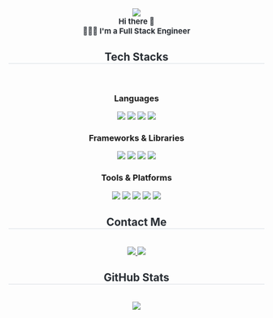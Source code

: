 <div align="center">
    <img src="https://capsule-render.vercel.app/api?type=waving&color=38e59a&height=180&text=MIN%20HWANG&animation=fadeIn&fontColor=ffffff&fontSize=50" />
</div>
<div align="center"> 
    <div style="font-weight: 700; font-size: 15px; text-align: center; color: #282d33;"> Hi there 👋<br>🧑🏻‍💻 I'm a Full Stack Engineer </div> 
</div>
<div align="center">
    <h2 style="border-bottom: 1px solid #d8dee4; color: #282d33;"> Tech Stacks </h2> <br> 
    <div style="margin: 0 auto; text-align: center;" align="center"> 
        <h3>Languages</h3>
        <img src="https://img.shields.io/badge/Java-007396?style=for-the-badge&logo=Java&logoColor=white">
        <img src="https://img.shields.io/badge/Javascript-F7DF1E?style=for-the-badge&logo=Javascript&logoColor=white">
        <img src="https://img.shields.io/badge/HTML5-E34F26?style=for-the-badge&logo=HTML5&logoColor=white">
        <img src="https://img.shields.io/badge/CSS3-1572B6?style=for-the-badge&logo=CSS3&logoColor=white">
        <br/>
        <h3>Frameworks & Libraries</h3>
        <img src="https://img.shields.io/badge/React-61DAFB?style=for-the-badge&logo=React&logoColor=white">
        <img src="https://img.shields.io/badge/Next.js-000000?style=for-the-badge&logo=Next.js&logoColor=white">
        <img src="https://img.shields.io/badge/Spring Boot-6DB33F?style=for-the-badge&logo=Spring Boot&logoColor=white">
        <img src="https://img.shields.io/badge/Spring-6DB33F?style=for-the-badge&logo=Spring&logoColor=white">
        <br/>
        <h3>Tools & Platforms</h3>
        <img src="https://img.shields.io/badge/Docker-2496ED?style=for-the-badge&logo=Docker&logoColor=white">
        <img src="https://img.shields.io/badge/Amazon AWS-232F3E?style=for-the-badge&logo=Amazon AWS&logoColor=white">
        <img src="https://img.shields.io/badge/Firebase-FFCA28?style=for-the-badge&logo=Firebase&logoColor=white">
        <img src="https://img.shields.io/badge/Github-181717?style=for-the-badge&logo=Github&logoColor=white">
        <img src="https://img.shields.io/badge/Git-F05032?style=for-the-badge&logo=Git&logoColor=white">
        <br/>
    </div>
</div>
<div align="center" style="margin-top: 20px;">
    <h2 style="border-bottom: 1px solid #d8dee4; color: #282d33;"> Contact Me </h2> <br> 
    <div align="center"> 
        <a href="https://www.notion.so/Min-s-Life-1208746aa4e480c5a00bce00677c5a24"> 
            <img src="https://img.shields.io/badge/Notion-000000?style=for-the-badge&logo=Notion&logoColor=white"> 
        </a>
        <a href="mailto:zxcyui6181@gmail.com"> 
            <img src="https://img.shields.io/badge/Gmail-EA4335?style=for-the-badge&logo=Gmail&logoColor=white"> 
        </a>
    </div>  
</div>
<div align="center" style="margin-top: 20px;"> 
    <h2 style="border-bottom: 1px solid #d8dee4; color: #282d33;"> GitHub Stats </h2> <br> 
    <img src="https://github-readme-stats.vercel.app/api?username=minhwang72&bg_color=180,00000000,00000000&title_color=5175e1&text_color=000000&icon_color=5175e1&border_color=5175e1" />  
</div> 
